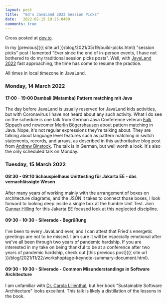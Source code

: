 ```yaml
---
layout: post
title:  "Ed's JavaLand 2022 Session Picks"
date:   2022-02-15 19:25-0400
comments: true
---
```


Cross posted at [dev.to](https://dev.to/edburns00/).

In my [previous]({{ site.url }}/blog/2021/05/19/build-picks.html) "session picks" post I lamented "Ever since the end of in-person events, I have not bothered to do my traditional session picks posts".  Well, with [JavaLand 2022](https://javaland.eu) fast approaching, the time has come to resume the practice.

All times in local timezone in JavaLand.

### Monday, 14 March 2022

#### 17:00 - 19:00 Dambali (Matamba) Pattern matching mit Java

The day before JavaLand is usually reserved for JavaLand kids activities, but with Coronavirus I have not heard about any such activity.  What I do see on the schedule is one talk from German Java Conference veteran [Falk Sippach](https://twitter.com/sippsack) and newcomer [Merlin B&ouml;gershausen](https://twitter.com/MBoegie) about pattern matching in Java.  Nope, it's not regular expressions they're talking about.  They are talking about language level features such as pattern matching in switch statements, records, and arrays, as described in this authoritative blog post from [Andrew Binstock](https://blogs.oracle.com/javamagazine/post/java-project-amber-lambda-loom-panama-valhalla).  The talk is in German, but well worth a look.  It's also the only scheduled talk on Monday.

### Tuesday, 15 March 2022

#### 08:30 - 09:10 Schauspielhaus Unittesting für Jakarta EE - das vernachlässigte Wesen

After many years of working mainly with the arrangement of boxes on architecture diagrams, and the JSON it takes to connect those boxes, I look forward to looking deep inside a single box at the humble Unit Test. Join [Gunnar Hilling](https://github.com/guhilling/) for this Jakarta EE focused look at this neglected discipline.

#### 09:30 - 10:30 - Silverado - Begrüßung

I've been to every JavaLand ever, and I can attest that Fried's energetic greetings are not to be missed. I am sure it will be especially emotional after we've all been through two years of pandemic hardship. If you are interested in my take on being thankful to be at a conference after two years of pandemic hardship, check out [this previous post]({{ site.url }}/blog/2021/11/22/workshoptage-keynote-summary-document.html).

#### 09:30 - 10:30 - Silverado - Common Misunderstandings in Software Architecture

I am unfamiliar with [Dr. Carola Lilienthal](https://twitter.com/Cairolali), but her book "Sustainable Software Architecture" looks excellent. This talk is likely a distillation of the lessons in the book.
